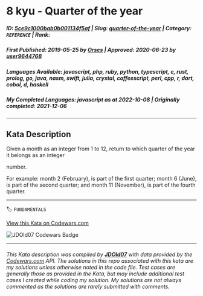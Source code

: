 # 8 kyu - Quarter of the year

##### **ID**: [5ce9c1000bab0b001134f5af](https://www.codewars.com/kata/5ce9c1000bab0b001134f5af) | **Slug**: [quarter-of-the-year](https://www.codewars.com/kata/5ce9c1000bab0b001134f5af) | **Category**: `REFERENCE` | **Rank**: <span style="color:white">8 kyu</span>

##### **First Published**: 2019-05-25 ***by*** [Orses](https://www.codewars.com/users/Orses) | **Approved**: 2020-06-23 ***by*** [user9644768](https://www.codewars.com/users/user9644768)

##### **Languages Available**: javascript, php, ruby, python, typescript, c, rust, prolog, go, java, nasm, swift, julia, crystal, coffeescript, perl, cpp, r, dart, cobol, d, haskell

##### **My Completed Languages**: javascript ***as at*** 2022-10-08 | **Originally completed**: 2021-12-06

---

## Kata Description


Given a month as an integer from 1 to 12, return to which quarter of the year it belongs as an integer

 number.



For example: month 2 (February), is part of the first quarter; month 6 (June), is part of the second quarter; and month 11 (November), is part of the fourth quarter.



---


🏷 `FUNDAMENTALS`


[View this Kata on Codewars.com](https://www.codewars.com/kata/5ce9c1000bab0b001134f5af)

![](https://www.codewars.com/users/jdold07/badges/large "JDOld07 Codewars Badge")

---

###### *This Kata description was compiled by [**JDOld07**](https://tpstech.dev) with data provided by the [Codewars.com](https://www.codewars.com) API.  The solutions in this repo associated with this kata are my solutions unless otherwise noted in the code file.  Test cases are generally those as provided in the Kata, but may include additional test cases I created while coding my solution.  My solutions are not always commented as the solutions are rarely submitted with comments.*

